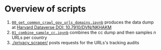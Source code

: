 # Overview of scripts

1. [`00_get_common_crawl_gov_urls_domains.ipynb`](https://github.com/themains/private_gov/blob/main/scripts/00_get_common_crawl_gov_urls_domains.ipynb) produces the data dump at [Harvard Dataverse DOI: 10.7910/DVN/NKHAKM](https://dataverse.harvard.edu/dataset.xhtml?persistentId=doi:10.7910/DVN/NKHAKM)
2. [`01_combine_sample_cc.ipynb`](https://github.com/themains/private_gov/blob/main/scripts/01_combine_sample_cc.ipynb) combines the cc dump and then samples *n* URLs per country
3. [./privacy_scraper/](https://github.com/themains/private_gov/tree/main/scripts/privacy_scraper) posts requests for the URLs's tracking audits



